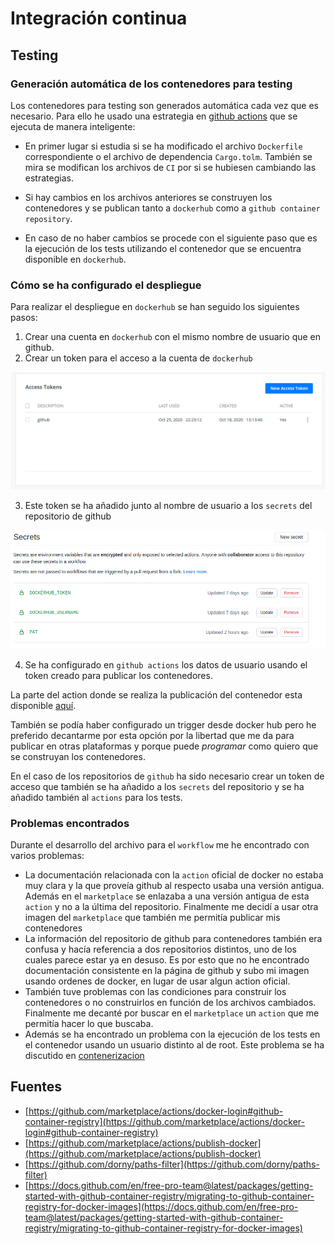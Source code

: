 # Integración continua

## Testing

### Generación automática de los contenedores para testing

Los contenedores para testing son generados automática cada vez que es
necesario. Para ello he usado una estrategia en [github actions](https://github.com/yabirgb/bukhgalter/blob/master/.github/workflows/testing.yml) que se ejecuta 
de manera inteligente:

- En primer lugar si estudia si se ha modificado el archivo `Dockerfile`
   correspondiente o el archivo de dependencia `Cargo.tolm`. También se mira se
   modifican los archivos de `CI` por si se hubiesen cambiando las estrategias.

- Si hay cambios en los archivos anteriores se construyen los contenedores y se
  publican tanto a `dockerhub` como a `github container repository`.

- En caso de no haber cambios se procede con el siguiente paso que es la
  ejecución de los tests utilizando el contenedor que se encuentra disponible en
  `dockerhub`.

### Cómo se ha configurado el despliegue

Para realizar el despliegue en `dockerhub` se han seguido los siguientes pasos:

1. Crear una cuenta en `dockerhub` con el mismo nombre de usuario que en github.
2. Crear un token para el acceso a la cuenta de `dockerhub`

![token de dockerhub](images/dockerhub.png)

3. Este token se ha añadido junto al nombre de usuario a los `secrets` del
   repositorio de github

![secrets](images/secrets.png)

4. Se ha configurado en `github actions` los datos de usuario usando el token
   creado para publicar los contenedores.

La parte del action donde se realiza la publicación del contenedor esta disponible [aquí](https://github.com/yabirgb/bukhgalter/blob/master/.github/workflows/testing.yml#L26).

También se podía haber configurado un trigger desde docker hub pero he preferido 
decantarme por esta opción por la libertad que me da para publicar en otras 
plataformas y porque puede _programar_ como quiero que se construyan los contenedores.

En el caso de los repositorios de `github` ha sido necesario crear un token de
acceso que también se ha añadido a los `secrets` del repositorio y se ha añadido
también al `actions` para los tests.

### Problemas encontrados

Durante el desarrollo del archivo para el `workflow` me he encontrado con varios
problemas:

- La documentación relacionada con la `action` oficial de docker no estaba muy
  clara y la que proveía github al respecto usaba una versión antigua. Además en
  el `marketplace` se enlazaba a una versión antigua de esta `action` y no a la última del repositorio. Finalmente me decidí a usar otra imagen del `marketplace` que también
  me permitía publicar mis contenedores
- La información del repositorio de github para contenedores también era confusa
  y hacía referencia a dos repositorios distintos, uno de los cuales parece estar 
  ya en desuso. Es por esto que no he encontrado documentación consistente en la página de github y subo mi imagen usando ordenes de docker, en lugar de usar algun action oficial. 
- También tuve problemas con las condiciones para construir los contenedores o
  no construirlos en función de los archivos cambiados. Finalmente me decanté
  por buscar en el `marketplace` un `action` que me permitía hacer lo que
  buscaba.
- Además se ha encontrado un problema con la ejecución de los tests en el
  contenedor usando un usuario distinto al de root. Este problema se ha 
  discutido en [contenerizacion](contenerizacion.md)

## Fuentes

- [https://github.com/marketplace/actions/docker-login#github-container-registry](https://github.com/marketplace/actions/docker-login#github-container-registry)
- [https://github.com/marketplace/actions/publish-docker](https://github.com/marketplace/actions/publish-docker)
- [https://github.com/dorny/paths-filter](https://github.com/dorny/paths-filter)
- [https://docs.github.com/en/free-pro-team@latest/packages/getting-started-with-github-container-registry/migrating-to-github-container-registry-for-docker-images](https://docs.github.com/en/free-pro-team@latest/packages/getting-started-with-github-container-registry/migrating-to-github-container-registry-for-docker-images)
